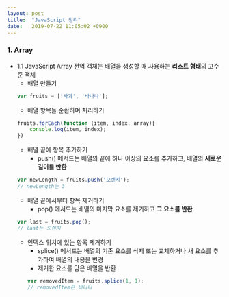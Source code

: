 ```yaml
---
layout: post
title:  "JavaScript 정리"
date:   2019-07-22 11:05:02 +0900
---
```


### 1. Array 
* 1.1 JavaScript Array 전역 객체는 배열을 생성할 때 사용하는 **리스트 형태**의 고수준 객체
    - 배열 만들기
	```javascript
    var fruits = ['사과', '바나나'];
    ```
    - 배열 항목들 순환하며 처리하기
    ```javascript
    fruits.forEach(function (item, index, array){
        console.log(item, index);
    })
    ```
    - 배열 끝에 항목 추가하기
        - push() 메서드는 배열의 끝에 하나 이상의 요소를 추가하고, 배열의 **새로운 길이를 반환**
    ```javascript
    var newLength = fruits.push('오렌지');
    // newLength는 3
    ```
    - 배열 끝에서부터 항목 제거하기
        - pop() 메서드는 배열의 마지막 요소를 제거하고 **그 요소를 반환**
    ```javascript
    var last = fruits.pop();
    // last는 오렌지
    ```
    - 인덱스 위치에 있는 항목 제거하기
        - splice() 메서드는 배열의 기존 요소를 삭제 또는 교체하거나 새 요소를 추가하여 배열의 내용을 변경
        - 제거한 요소를 담은 배열을 반환
        ```javascript
        var removedItem = fruits.splice(1, 1);
        // removedItem은 바나나
        ```